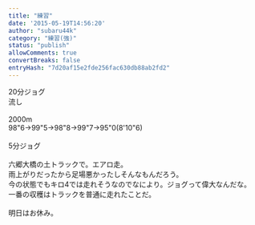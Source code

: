 ```yaml
---
title: "練習"
date: '2015-05-19T14:56:20'
author: "subaru44k"
category: "練習(強)"
status: "publish"
allowComments: true
convertBreaks: false
entryHash: "7d20af15e2fde256fac630db88ab2fd2"
---
```

20分ジョグ<br>
流し<br>
<br>
2000m<br>
98"6→99"5→98"8→99"7→95"0(8'10"6)<br>
<br>
5分ジョグ<br>
<br>
六郷大橋の土トラックで。エアロ走。<br>
雨上がりだったから足場悪かったしそんなもんだろう。<br>
今の状態でもキロ4では走れそうなのでなにより。ジョグって偉大なんだな。<br>
一番の収穫はトラックを普通に走れたことだ。<br>
<br>
明日はお休み。
